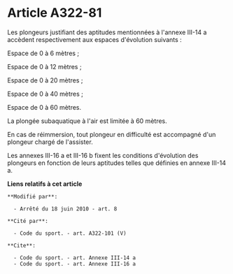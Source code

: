 # Article A322-81

Les plongeurs justifiant des aptitudes mentionnées à l'annexe III-14 a accèdent respectivement aux espaces d'évolution
suivants : 

Espace de 0 à 6 mètres ; 

Espace de 0 à 12 mètres ; 

Espace de 0 à 20 mètres ; 

Espace de 0 à 40 mètres ; 

Espace de 0 à 60 mètres. 

La plongée subaquatique à l'air est limitée à 60 mètres. 

En cas de réimmersion, tout plongeur en difficulté est accompagné d'un plongeur chargé de l'assister. 

Les annexes III-16 a et III-16 b fixent les conditions d'évolution des plongeurs en fonction de leurs aptitudes telles que
définies en annexe III-14 a.

**Liens relatifs à cet article**

	**Modifié par**:

	  - Arrêté du 18 juin 2010 - art. 8

	**Cité par**:

	  - Code du sport. - art. A322-101 (V)

	**Cite**:

	  - Code du sport. - art. Annexe III-14 a
	  - Code du sport. - art. Annexe III-16 a
